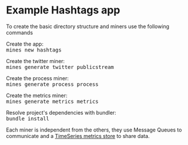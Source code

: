 # Example Hashtags app

To create the basic directory structure and miners use the following commands

Create the app:  
<tt>mines new hashtags</tt>

Create the twitter miner:  
<tt>mines generate twitter publicstream</tt>

Create the process miner:  
<tt>mines generate process process</tt>

Create the metrics miner:  
<tt>mines generate metrics metrics</tt>

Resolve project's dependencies with bundler:  
<tt>bundle install</tt>

Each miner is independent from the others,
they use Message Queues to communicate and a [TimeSeries metrics store](https://github.com/panayiotis/time_series)
to share data.
